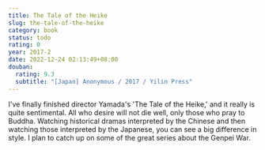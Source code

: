 ```yaml
---
title: The Tale of the Heike
slug: the-tale-of-the-heike
category: book
status: todo
rating: 0
year: 2017-2
date: 2022-12-24 02:13:49+08:00
douban:
  rating: 9.3
  subtitle: "[Japan] Anonymous / 2017 / Yilin Press"
---
```


I've finally finished director Yamada's 'The Tale of the Heike,' and it really is quite sentimental. All who desire will not die well, only those who pray to Buddha. Watching historical dramas interpreted by the Chinese and then watching those interpreted by the Japanese, you can see a big difference in style. I plan to catch up on some of the great series about the Genpei War.
